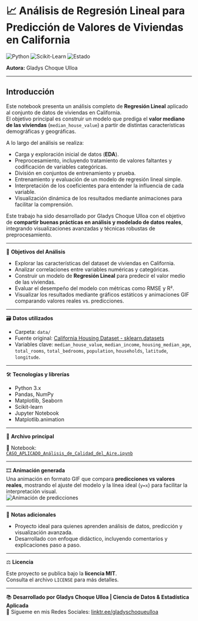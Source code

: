 # 📈 Análisis de Regresión Lineal para Predicción de Valores de Viviendas en California

![Python](https://img.shields.io/badge/Python-3.x-blue?logo=python) ![Scikit-Learn](https://img.shields.io/badge/Scikit--Learn-0.24.2-green?logo=scikitlearn) ![Estado](https://img.shields.io/badge/Estado-En%20progreso-orange)

**Autora:** Gladys Choque Ulloa

---

## Introducción

Este notebook presenta un análisis completo de **Regresión Lineal** aplicado al conjunto de datos de viviendas en California.  
El objetivo principal es construir un modelo que prediga el **valor mediano de las viviendas** (`median_house_value`) a partir de distintas características demográficas y geográficas.

A lo largo del análisis se realiza:

- Carga y exploración inicial de datos (**EDA**).  
- Preprocesamiento, incluyendo tratamiento de valores faltantes y codificación de variables categóricas.  
- División en conjuntos de entrenamiento y prueba.  
- Entrenamiento y evaluación de un modelo de regresión lineal simple.  
- Interpretación de los coeficientes para entender la influencia de cada variable.  
- Visualización dinámica de los resultados mediante animaciones para facilitar la comprensión.

Este trabajo ha sido desarrollado por Gladys Choque Ulloa con el objetivo de **compartir buenas prácticas en análisis y modelado de datos reales**, integrando visualizaciones avanzadas y técnicas robustas de preprocesamiento.

---

📌 **Objetivos del Análisis**

- Explorar las características del dataset de viviendas en California.  
- Analizar correlaciones entre variables numéricas y categóricas. 
- Construir un modelo de **Regresión Lineal** para predecir el valor medio de las viviendas.
- Evaluar el desempeño del modelo con métricas como RMSE y R².
- Visualizar los resultados mediante gráficos estáticos y animaciones GIF comparando valores reales vs. predicciones.

---

🗃️ **Datos utilizados**

- Carpeta: `data/`  
- Fuente original: [California Housing Dataset - sklearn.datasets](https://scikit-learn.org/stable/datasets/real_world.html#california-housing-dataset)  
- Variables clave: `median_house_value`, `median_income`, `housing_median_age`, `total_rooms`, `total_bedrooms`, `population`, `households`, `latitude`, `longitude`.

---

🛠️ **Tecnologías y librerías**

- Python 3.x  
- Pandas, NumPy  
- Matplotlib, Seaborn  
- Scikit-learn  
- Jupyter Notebook
- Matplotlib.animation

---

🧪 **Archivo principal**

📓 Notebook:  
[`CASO_APLICADO_Análisis_de_Calidad_del_Aire.ipynb`](/Análisis_de_Regresión_Lineal_para_Predicción.ipynb)

---

🎞️ **Animación generada**  
Una animación en formato GIF que compara **predicciones vs valores reales**, mostrando el ajuste del modelo y la línea ideal (`y=x`) para facilitar la interpretación visual.  
![Animación de predicciones](random_forest_predictions.gif)

---

💬 **Notas adicionales**

- Proyecto ideal para quienes aprenden análisis de datos, predicción y visualización avanzada.  
- Desarrollado con enfoque didáctico, incluyendo comentarios y explicaciones paso a paso.

---

⚖️ **Licencia**

Este proyecto se publica bajo la **licencia MIT**.  
Consulta el archivo `LICENSE` para más detalles.

---

📚 **Desarrollado por Gladys Choque Ulloa | Ciencia de Datos & Estadística Aplicada**  
🔗 Sígueme en mis Redes Sociales: [linktr.ee/gladyschoqueulloa](https://linktr.ee/gladyschoqueulloa)



